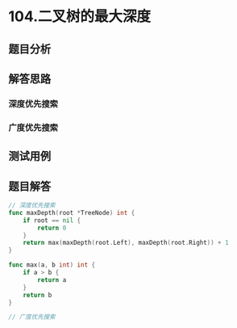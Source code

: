 # 104.二叉树的最大深度

## 题目分析

## 解答思路

### 深度优先搜索

### 广度优先搜索

## 测试用例

## 题目解答

```go
// 深度优先搜索
func maxDepth(root *TreeNode) int {
    if root == nil {
        return 0
    }
    return max(maxDepth(root.Left), maxDepth(root.Right)) + 1
}

func max(a, b int) int {
    if a > b {
        return a
    }
    return b
}

// 广度优先搜索
```

